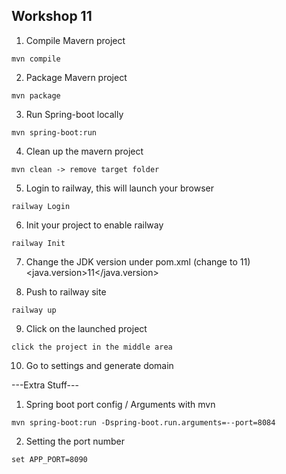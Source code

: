 ## Workshop 11

1. Compile Mavern project
```
mvn compile
```

2. Package Mavern project
```
mvn package
```

3. Run Spring-boot locally
```
mvn spring-boot:run
```

4. Clean up the mavern project
```
mvn clean -> remove target folder
```

5. Login to railway, this will launch your browser
```
railway Login
```

6. Init your project to enable railway
```
railway Init
```

7. Change the JDK version under pom.xml (change to 11)
    <properties>
		<java.version>11</java.version>
	</properties>

8. Push to railway site
```
railway up
```

9. Click on the launched project
```
click the project in the middle area
```

10. Go to settings and generate domain

---Extra Stuff---
1. Spring boot port config / Arguments with mvn
```
mvn spring-boot:run -Dspring-boot.run.arguments=--port=8084
```
2. Setting the port number
```
set APP_PORT=8090
```

